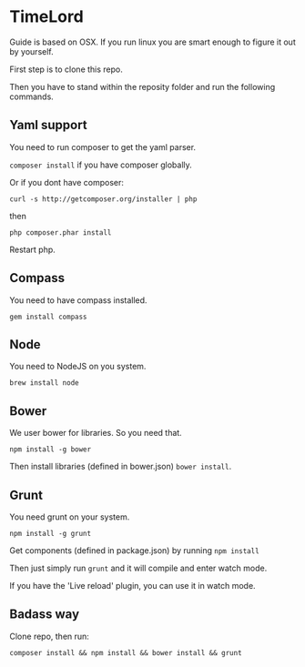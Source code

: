 TimeLord
==========

Guide is based on OSX. If you run linux you are smart enough to figure it out by yourself.

First step is to clone this repo.

Then you have to stand within the reposity folder and run the following commands.

Yaml support
------------

You need to run composer to get the yaml parser.

` composer install ` if you have composer globally.

Or if you dont have composer:

` curl -s http://getcomposer.org/installer | php `

then

` php composer.phar install `

Restart php.

Compass
-------

You need to have compass installed.

` gem install compass `

Node
----

You need to NodeJS on you system.

` brew install node `

Bower
-----

We user bower for libraries. So you need that.

` npm install -g bower `

Then install libraries (defined in bower.json) ` bower install `.

Grunt
-----

You need grunt on your system.

` npm install -g grunt `

Get components (defined in package.json) by running ` npm install `

Then just simply run ` grunt ` and it will compile and enter watch mode.

If you have the 'Live reload' plugin, you can use it in watch mode.

Badass way
----------

Clone repo, then run:

` composer install && npm install && bower install && grunt `
